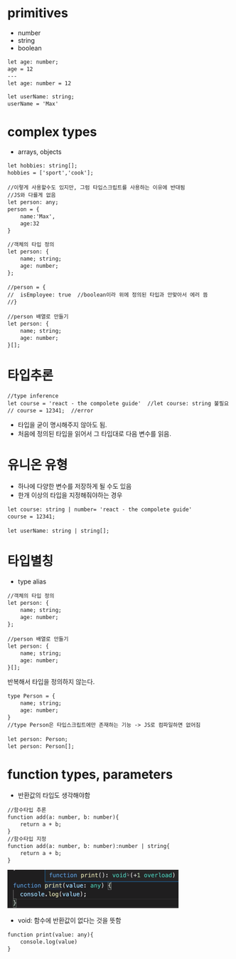 # primitives

- number
- string
- boolean



```tsx
let age: number;
age = 12
---
let age: number = 12
```

```tsx
let userName: string;
userName = 'Max'
```





# complex types

- arrays, objects

```tsx
let hobbies: string[];
hobbies = ['sport','cook'];

//이렇게 사용할수도 있지만, 그럼 타입스크립트를 사용하는 이유에 반대됨
//JS와 다를게 없음
let person: any;
person = {
    name:'Max',
    age:32
}
```

```tsx
//객체의 타입 정의
let person: {
    name; string;
    age: number;
};

//person = {
//	isEmployee: true  //boolean이라 위에 정의된 타입과 안맞아서 에러 뜸
//}

//person 배열로 만들기
let person: {
    name; string;
    age: number;
}[];
```





# 타입추론

```tsx
//type inference
let course = 'react - the compolete guide'  //let course: string 불필요
// course = 12341;  //error
```

- 타입을 굳이 명시해주지 않아도 됨. 
- 처음에 정의된 타입을 읽어서 그 타입대로 다음 변수를 읽음.



# 유니온 유형

- 하나에 다양한 변수를 저장하게 될 수도 있음
- 한개 이상의 타입을 지정해줘야하는 경우

```tsx
let course: string | number= 'react - the compolete guide' 
course = 12341; 

let userName: string | string[];
```



# 타입별칭

- type alias

```tsx
//객체의 타입 정의
let person: {
    name; string;
    age: number;
};

//person 배열로 만들기
let person: {
    name; string;
    age: number;
}[];
```

반복해서 타입을 정의하지 않는다.

```tsx
type Person = {
    name; string;
    age: number;
}
//type Person은 타입스크립트에만 존재하는 기능 -> JS로 컴파일하면 없어짐

let person: Person;
let person: Person[];
```





# function types, parameters

- 반환값의 타입도 생각해야함

```tsx
//함수타입 추론
function add(a: number, b: number){
    return a + b;
}
//함수타입 지정
function add(a: number, b: number):number | string{
    return a + b;
}
```

![image-20220901204819927](images/image-20220901204819927.png) 

- void: 함수에 반환값이 없다는 것을 뜻함

```tsx
function print(value: any){
    console.log(value)
}
```

